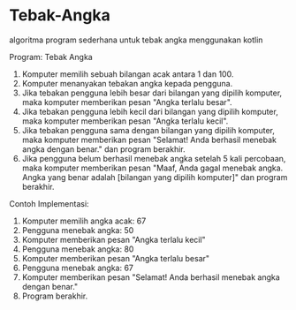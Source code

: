 # Tebak-Angka
algoritma program sederhana untuk tebak angka menggunakan kotlin

Program: Tebak Angka

1. Komputer memilih sebuah bilangan acak antara 1 dan 100.
2. Komputer menanyakan tebakan angka kepada pengguna.
3. Jika tebakan pengguna lebih besar dari bilangan yang dipilih komputer, maka komputer memberikan pesan "Angka terlalu besar".
4. Jika tebakan pengguna lebih kecil dari bilangan yang dipilih komputer, maka komputer memberikan pesan "Angka terlalu kecil".
5. Jika tebakan pengguna sama dengan bilangan yang dipilih komputer, maka komputer memberikan pesan "Selamat! Anda berhasil menebak angka dengan benar." dan program berakhir.
6. Jika pengguna belum berhasil menebak angka setelah 5 kali percobaan, maka komputer memberikan pesan "Maaf, Anda gagal menebak angka. Angka yang benar adalah [bilangan yang dipilih komputer]" dan program berakhir.

Contoh Implementasi:
1. Komputer memilih angka acak: 67
2. Pengguna menebak angka: 50
3. Komputer memberikan pesan "Angka terlalu kecil"
4. Pengguna menebak angka: 80
5. Komputer memberikan pesan "Angka terlalu besar"
6. Pengguna menebak angka: 67
7. Komputer memberikan pesan "Selamat! Anda berhasil menebak angka dengan benar."
8. Program berakhir.
